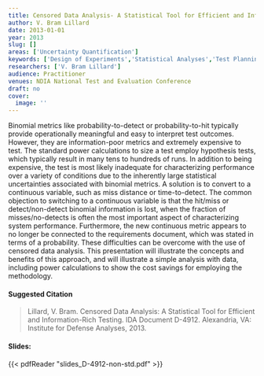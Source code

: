 ```yaml
---
title: Censored Data Analysis- A Statistical Tool for Efficient and Information-Rich Testing
author: V. Bram Lillard
date: 2013-01-01
year: 2013
slug: []
areas: ['Uncertainty Quantification']
keywords: ['Design of Experiments','Statistical Analyses','Test Planning','Censored Data','Binomial']
researchers: ['V. Bram Lillard']
audience: Practitioner
venues: NDIA National Test and Evaluation Conference
draft: no
cover:
  image: ''
---
```




Binomial metrics like probability-to-detect or probability-to-hit typically provide operationally meaningful and easy to interpret test outcomes.  However, they are information-poor metrics and extremely expensive to test.  The standard power calculations to size a test employ hypothesis tests, which typically result in many tens to hundreds of runs. In addition to being expensive, the test is most likely inadequate for characterizing performance over a variety of conditions due to the inherently large statistical uncertainties associated with binomial metrics.  A solution is to convert to a continuous variable, such as miss distance or time-to-detect.  The common objection to switching to a continuous variable is that the hit/miss or detect/non-detect binomial information is lost, when the fraction of misses/no-detects is often the most important aspect of characterizing system performance.  Furthermore, the new continuous metric appears to no longer be connected to the requirements document, which was stated in terms of a probability. These difficulties can be overcome with the use of censored data analysis.  This presentation will illustrate the concepts and benefits of this approach, and will illustrate a simple analysis with data, including power calculations to show the cost savings for employing the methodology.

#### Suggested Citation
> Lillard, V. Bram. Censored Data Analysis: A Statistical Tool for Efficient and Information-Rich Testing. IDA Document D-4912. Alexandria, VA: Institute for Defense Analyses, 2013.

#### Slides: 
{{< pdfReader "slides_D-4912-non-std.pdf" >}}




